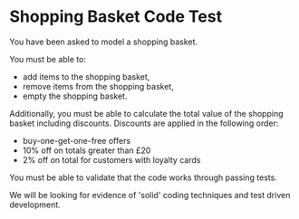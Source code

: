 # Shopping Basket Code Test  

You have been asked to model a shopping basket.  

You must be able to:

* add items to the shopping basket,
* remove items from the shopping basket,
* empty the shopping basket.

Additionally, you must be able to calculate the total value of the shopping basket including discounts. Discounts are applied in the following order:

* buy-one-get-one-free offers
* 10% off on totals greater than £20
* 2% off on total for customers with loyalty cards

You must be able to validate that the code works through passing tests.

We will be looking for evidence of 'solid' coding techniques and test driven development.

